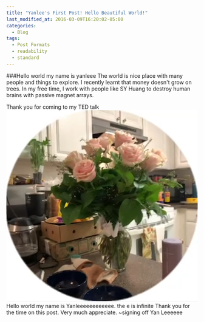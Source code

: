 ```yaml
---
title: "Yanlee's First Post! Hello Beautiful World!"
last_modified_at: 2016-03-09T16:20:02-05:00
categories:
  - Blog
tags:
  - Post Formats
  - readability
  - standard
---
```



###Hello world my name is yanleee
The world is nice place with many people and things to explore. I recently learnt that money doesn't grow on trees. In my free time, I work with people
like SY Huang to destroy human brains with passive magnet arrays.

Thank you for coming to my TED talk
![xinrus roses](/assets/roses.png)
Hello world my name is Yanleeeeeeeeeeee. the e is infinite
Thank you for the time on this post. Very much appreciate.
~signing off
Yan Leeeeee